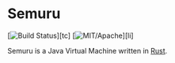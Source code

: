 # Semuru

[![Build Status][s1]][tc] [![MIT/Apache][s2]][li]

[s1]: https://travis-ci.org/arthurc/semuru.svg?branch=master
[s2]: https://img.shields.io/badge/license-MIT%2FApache-blue.svg

Semuru is a Java Virtual Machine written in [Rust](https://rust-lang.org/).
